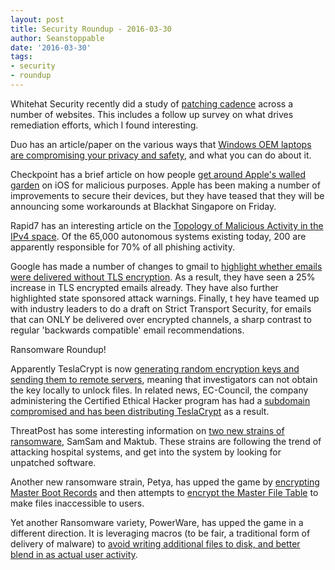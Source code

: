 ```yaml
---
layout: post
title: Security Roundup - 2016-03-30
author: Seanstoppable
date: '2016-03-30'
tags:
- security
- roundup
---
```


Whitehat Security recently did a study of 
[patching cadence](http://bit.ly/1M00u4u) 
across a number of websites. This includes a follow up survey on what drives 
remediation efforts, which I found interesting.

Duo has an article/paper on the various ways that [Windows OEM laptops are 
compromising your privacy and safety](http://bit.ly/22PB0OS), 
and what you can do about it.

Checkpoint has a brief article on how people [get around Apple's walled 
garden](http://bit.ly/1VTgyaC) 
on iOS for malicious purposes. Apple has been making a number of improvements to 
secure their devices, but they have teased that they will be announcing some 
workarounds at Blackhat Singapore on Friday.

Rapid7 has an interesting article on the [Topology of Malicious Activity in the 
IPv4 space](http://bit.ly/1RyHvLs). 
Of the 65,000 autonomous systems existing today, 200 are apparently responsible 
for 70% of all phishing activity.

Google has made a number of changes to gmail to [highlight whether emails were 
delivered without TLS encryption](http://bit.ly/1UCHhJq). 
As a result, they have seen a 25% increase in TLS encrypted emails already. 
They have also further highlighted state sponsored attack warnings. Finally, t
hey have teamed up with industry leaders to do a draft on Strict Transport 
Security, for emails that can ONLY be delivered over encrypted channels, 
a sharp contrast to regular 'backwards compatible' email recommendations.

Ransomware Roundup!

Apparently TeslaCrypt is now [generating random encryption keys and sending 
them to remote servers](http://engt.co/1RyEFpI), 
meaning that investigators can not obtain the key locally to unlock files. In 
related news, EC-Council, the company administering the Certified Ethical Hacker 
program has had a [subdomain compromised and has been distributing 
TeslaCrypt](http://bit.ly/1qjBj3d) as a result.

ThreatPost has some interesting information on [two new strains of 
ransomware](http://bit.ly/1TiY2Yy), 
SamSam and Maktub. These strains are following the trend of attacking hospital 
systems, and get into the system by looking for unpatched software.

Another new ransomware strain, Petya, has upped the game by [encrypting 
Master Boot Records](http://bit.ly/1WYcMep) 
and then attempts to [encrypt the Master File Table](http://bit.ly/1SxKGFA) 
to make files inaccessible to users.

Yet another Ransomware variety, PowerWare, has upped the game in a different 
direction. It is leveraging macros (to be fair, a traditional form of delivery 
of malware) to [avoid writing additional files to disk, and better blend in as 
actual user activity](http://bit.ly/1TiYQg2).


